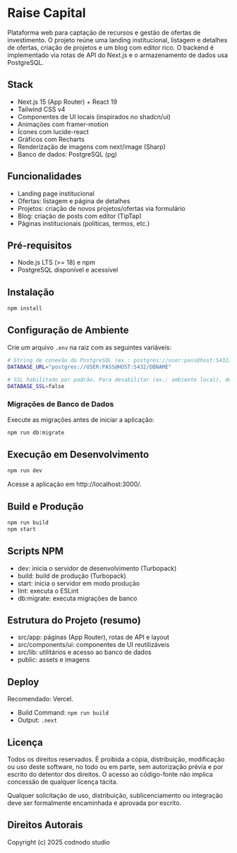 # Raise Capital

Plataforma web para captação de recursos e gestão de ofertas de investimento. O projeto reúne uma landing institucional, listagem e detalhes de ofertas, criação de projetos e um blog com editor rico. O backend é implementado via rotas de API do Next.js e o armazenamento de dados usa PostgreSQL.

## Stack
- Next.js 15 (App Router) + React 19
- Tailwind CSS v4
- Componentes de UI locais (inspirados no shadcn/ui)
- Animações com framer-motion
- Ícones com lucide-react
- Gráficos com Recharts
- Renderização de imagens com next/image (Sharp)
- Banco de dados: PostgreSQL (pg)

## Funcionalidades
- Landing page institucional
- Ofertas: listagem e página de detalhes
- Projetos: criação de novos projetos/ofertas via formulário
- Blog: criação de posts com editor (TipTap)
- Páginas institucionais (políticas, termos, etc.)

## Pré-requisitos
- Node.js LTS (>= 18) e npm
- PostgreSQL disponível e acessível

## Instalação
```bash
npm install
```

## Configuração de Ambiente
Crie um arquivo `.env` na raiz com as seguintes variáveis:
```bash
# String de conexão do PostgreSQL (ex.: postgres://user:pass@host:5432/database)
DATABASE_URL="postgres://USER:PASS@HOST:5432/DBNAME"

# SSL habilitado por padrão. Para desabilitar (ex.: ambiente local), defina como 'false'.
DATABASE_SSL=false
```

### Migrações de Banco de Dados
Execute as migrações antes de iniciar a aplicação:
```bash
npm run db:migrate
```

## Execução em Desenvolvimento
```bash
npm run dev
```
Acesse a aplicação em http://localhost:3000/.

## Build e Produção
```bash
npm run build
npm start
```

## Scripts NPM
- dev: inicia o servidor de desenvolvimento (Turbopack)
- build: build de produção (Turbopack)
- start: inicia o servidor em modo produção
- lint: executa o ESLint
- db:migrate: executa migrações de banco

## Estrutura do Projeto (resumo)
- src/app: páginas (App Router), rotas de API e layout
- src/components/ui: componentes de UI reutilizáveis
- src/lib: utilitários e acesso ao banco de dados
- public: assets e imagens

## Deploy
Recomendado: Vercel.
- Build Command: `npm run build`
- Output: `.next`

## Licença
Todos os direitos reservados. É proibida a cópia, distribuição, modificação ou uso deste software, no todo ou em parte, sem autorização prévia e por escrito do detentor dos direitos. O acesso ao código-fonte não implica concessão de qualquer licença tácita.

Qualquer solicitação de uso, distribuição, sublicenciamento ou integração deve ser formalmente encaminhada e aprovada por escrito.

## Direitos Autorais
Copyright (c) 2025 codnodo studio
